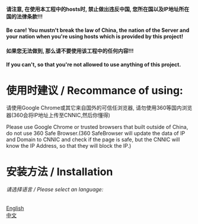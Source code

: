 #### 请注意, 在使用本工程中的hosts时, 禁止做出违反中国, 您所在国以及IP地址所在国的法律条款!!!
#### Be care! You mustn't break the law of China, the nation of the Server and your nation when you're using hosts which is provided by this project!

#### 如果您无法做到, 那么请不要使用该工程中的任何内容!!!
#### If you can't, so that you're not allowed to use anything of this project.

# 使用时建议 / Recommance of using:
请使用Google Chrome或其它来自国外的可信任浏览器, 请勿使用360等国内浏览器(360会将IP地址上传至CNNIC,然后你懂得)

Please use Google Chrome or trusted browsers that built outside of China, do not use 360 Safe Browser.(360 SafeBrowser will update the data of IP and Domain to CNNIC and check if the page is safe, but the CNNIC will know the IP Address, so that they will block the IP.)

# 安装方法 / Installation
###### 请选择语言 / Please select an language:
<a href="https://github.com/WeiLDavid/hosts/blob/Wiki/en-US.md">English</a><br>
<a href="https://github.com/WeiLDavid/hosts/blob/Wiki/zh-CN.md">中文</a>
